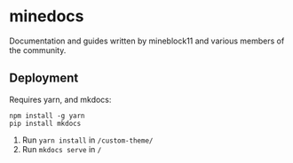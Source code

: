 # minedocs

Documentation and guides written by mineblock11 and various members of the community.

## Deployment

Requires yarn, and mkdocs:

```
npm install -g yarn
pip install mkdocs
```

1) Run `yarn install` in `/custom-theme/`
2) Run `mkdocs serve` in `/`

